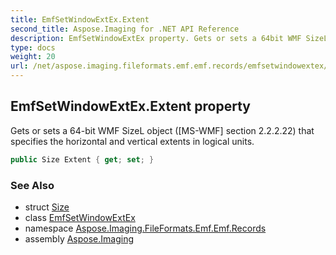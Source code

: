 ```yaml
---
title: EmfSetWindowExtEx.Extent
second_title: Aspose.Imaging for .NET API Reference
description: EmfSetWindowExtEx property. Gets or sets a 64bit WMF SizeL object MSWMF section 2.2.2.22 that specifies the horizontal and vertical extents in logical units
type: docs
weight: 20
url: /net/aspose.imaging.fileformats.emf.emf.records/emfsetwindowextex/extent/
---
```

## EmfSetWindowExtEx.Extent property

Gets or sets a 64-bit WMF SizeL object ([MS-WMF] section 2.2.2.22) that specifies the horizontal and vertical extents in logical units.

```csharp
public Size Extent { get; set; }
```

### See Also

* struct [Size](../../../aspose.imaging/size/)
* class [EmfSetWindowExtEx](../)
* namespace [Aspose.Imaging.FileFormats.Emf.Emf.Records](../../emfsetwindowextex/)
* assembly [Aspose.Imaging](../../../)


